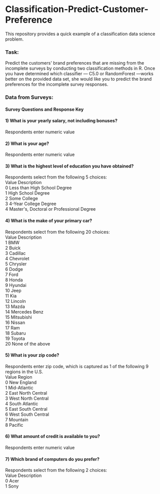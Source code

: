 # Classification-Predict-Customer-Preference

This repository provides a quick example of a classification data science problem.

### Task:

 Predict the customers' brand preferences that are missing from the incomplete surveys by conducting two classification methods in 
 R. Once you have determined which classifier — C5.0 or RandomForest —works better on the provided data set, she would like you to 
 predict the brand preferences for the incomplete survey responses.
 
 ### Data from Surveys:
 
 #### Survey Questions and Response Key			
			
#### 1) What is your yearly salary, not including bonuses?			
Respondents enter numeric value			
			
#### 2) What is your age?			
Respondents enter numeric value			
			
#### 3) What is the highest level of education you have obtained?			
Respondents select from the following 5 choices:			
Value 	Description		
0	Less than High School Degree		
1	High School Degree		
2	Some College		
3	4-Year College Degree		
4	Master's, Doctoral or Professional Degree		
			
#### 4) What is the make of your primary car?			
Respondents select from the following 20 choices:			
Value 	Description		
1	BMW		
2	Buick		
3	Cadillac		
4	Chevrolet		
5	Chrysler		
6	Dodge		
7	Ford		
8	Honda		
9	Hyundai		
10	Jeep		
11	Kia		
12	Lincoln		
13	Mazda		
14	Mercedes Benz		
15	Mitsubishi		
16	Nissan		
17	Ram		
18	Subaru		
19	Toyota		
20	None of the above		
			
#### 5) What is your zip code?			
Respondents enter zip code, which is captured as 1 of the following 9 regions in the U.S.			
Value	Region		
0	New England		
1	Mid-Atlantic		
2	East North Central		
3	West North Central		
4	South Atlantic		
5	East South Central		
6	West South Central		
7	Mountain		
8	Pacific		
			
#### 6) What amount of credit is available to you?			
Respondents enter numeric value			
			
#### 7) Which brand of computers do you prefer?			
Respondents select from the following 2 choices:			
Value 	Description		
0	Acer		
1	Sony		

 
